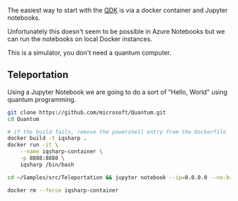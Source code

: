 The easiest way to start with the [QDK](https://github.com/Microsoft/Quantum) is via a docker container and Jupyter notebooks. 

Unfortunately this doesn't seem to be possible in Azure Notebooks but we can run the notebooks on local Docker instances.  

This is a simulator, you don't need a quantum computer.  

## Teleportation

Using a Jupyter Notebook we are going to do a sort of "Hello, World" using quantum programming.  


```bash
git clone https://github.com/microsoft/Quantum.git
cd Quantum

# if the build fails, remove the powershell entry from the Dockerfile
docker build -t iqsharp .
docker run -it \
    --name iqsharp-container \
    -p 8888:8888 \
    iqsharp /bin/bash

cd ~/Samples/src/Teleportation && jupyter notebook --ip=0.0.0.0 --no-browser 

docker rm --force iqsharp-container

```

